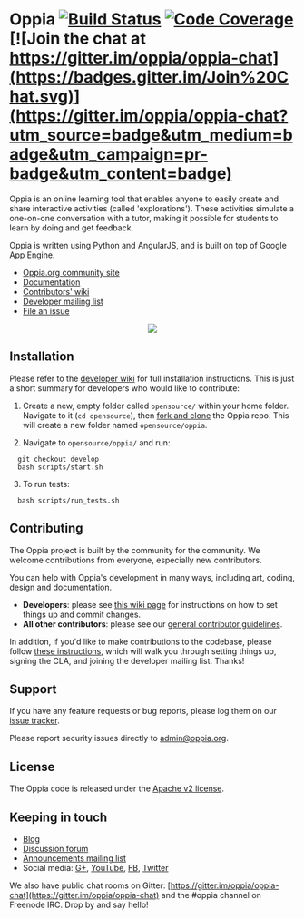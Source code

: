 # Oppia [![Build Status](https://api.travis-ci.org/oppia/oppia.svg?branch=develop)](https://travis-ci.org/oppia/oppia) [![Code Coverage](https://codecov.io/github/oppia/oppia/coverage.svg?branch=develop)](https://codecov.io/github/oppia/oppia/?branch=develop) [![Join the chat at https://gitter.im/oppia/oppia-chat](https://badges.gitter.im/Join%20Chat.svg)](https://gitter.im/oppia/oppia-chat?utm_source=badge&utm_medium=badge&utm_campaign=pr-badge&utm_content=badge)

Oppia is an online learning tool that enables anyone to easily create and share interactive activities (called 'explorations'). These activities simulate a one-on-one conversation with a tutor, making it possible for students to learn by doing and get feedback.

Oppia is written using Python and AngularJS, and is built on top of Google App Engine.

  * [Oppia.org community site](https://www.oppia.org)
  * [Documentation](https://oppia.github.io/)
  * [Contributors' wiki](https://github.com/oppia/oppia/wiki)
  * [Developer mailing list](http://groups.google.com/group/oppia-dev)
  * [File an issue](https://github.com/oppia/oppia/issues/new?title=Describe%20your%20feature%20request%20or%20bug%20report%20succinctly&body=If%20you%27d%20like%20to%20propose%20a%20feature,%20describe%20what%20you%27d%20like%20to%20see.%20Mock%20ups%20would%20be%20great!%0A%0AIf%20you%27re%20reporting%20a%20bug,%20please%20be%20sure%20to%20include%20the%20expected%20behaviour,%20the%20observed%20behaviour,%20and%20steps%20to%20reproduce%20the%20problem.%20Console%20copy-pastes%20and%20any%20background%20on%20the%20environment%20would%20also%20be%20helpful.%0A%0AThanks!)

<p align="center">
  <a href="http://www.youtube.com/watch?v=Ntcw0H0hwPU" target="_blank">
    <img src="https://cloud.githubusercontent.com/assets/8845039/16814722/b219cac0-4954-11e6-9573-c37557d1b410.png">
  </a>
</p>

## Installation

Please refer to the [developer wiki](https://github.com/oppia/oppia/wiki) for full installation instructions. This is just a short summary for developers who would like to contribute:

1. Create a new, empty folder called `opensource/` within your home folder. Navigate to it (`cd opensource`), then [fork and clone](https://help.github.com/articles/fork-a-repo/) the Oppia repo. This will create a new folder named `opensource/oppia`.

2. Navigate to `opensource/oppia/` and run:

  ```
    git checkout develop
    bash scripts/start.sh
  ```

3. To run tests:

  ```
    bash scripts/run_tests.sh
  ```


## Contributing

The Oppia project is built by the community for the community. We welcome contributions from everyone, especially new contributors.

You can help with Oppia's development in many ways, including art, coding, design and documentation.
  * **Developers**: please see [this wiki page](https://github.com/oppia/oppia/wiki/Contributing-code-to-Oppia#setting-things-up) for instructions on how to set things up and commit changes.
  * **All other contributors**: please see our [general contributor guidelines](https://github.com/oppia/oppia/wiki/Contributing-to-Oppia).

In addition, if you'd like to make contributions to the codebase, please follow [these instructions](https://github.com/oppia/oppia/blob/develop/CONTRIBUTING.md#setting-things-up), which will walk you through setting things up, signing the CLA, and joining the developer mailing list. Thanks!

## Support

If you have any feature requests or bug reports, please log them on our [issue tracker](https://github.com/oppia/oppia/issues/new?title=Describe%20your%20feature%20request%20or%20bug%20report%20succinctly&body=If%20you%27d%20like%20to%20propose%20a%20feature,%20describe%20what%20you%27d%20like%20to%20see.%20Mock%20ups%20would%20be%20great!%0A%0AIf%20you%27re%20reporting%20a%20bug,%20please%20be%20sure%20to%20include%20the%20expected%20behaviour,%20the%20observed%20behaviour,%20and%20steps%20to%20reproduce%20the%20problem.%20Console%20copy-pastes%20and%20any%20background%20on%20the%20environment%20would%20also%20be%20helpful.%0A%0AThanks!).

Please report security issues directly to admin@oppia.org.


## License

The Oppia code is released under the [Apache v2 license](https://github.com/oppia/oppia/blob/master/LICENSE).


## Keeping in touch

  * [Blog](https://oppiablog.blogspot.com/)
  * [Discussion forum](http://groups.google.com/group/oppia)
  * [Announcements mailing list](http://groups.google.com/group/oppia-announce)
  * Social media: [G+](https://plus.google.com/109898456505810251700/about), [YouTube](https://www.youtube.com/channel/UC5c1G7BNDCfv1rczcBp9FPw), [FB](https://www.facebook.com/oppiaorg), [Twitter](https://twitter.com/oppiaorg)

We also have public chat rooms on Gitter: [https://gitter.im/oppia/oppia-chat](https://gitter.im/oppia/oppia-chat) and the #oppia channel on Freenode IRC. Drop by and say hello!
